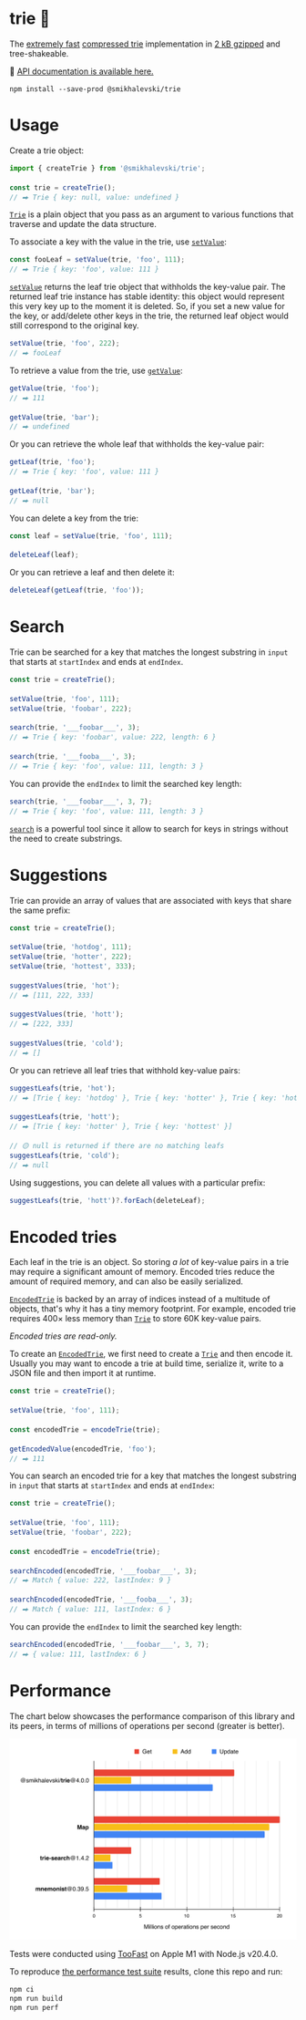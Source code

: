 # trie 🌲

The [extremely fast](#performance) [compressed trie](https://en.wikipedia.org/wiki/Trie#Compressed_tries) implementation
in [2 kB gzipped](https://bundlephobia.com/result?p=@smikhalevski/trie) and tree-shakeable.

🔎 [API documentation is available here.](https://smikhalevski.github.io/trie/)

```shell
npm install --save-prod @smikhalevski/trie
```

# Usage

Create a trie object:

```ts
import { createTrie } from '@smikhalevski/trie';

const trie = createTrie();
// ⮕ Trie { key: null, value: undefined }
```

[`Trie`](https://smikhalevski.github.io/trie/interfaces/Trie.html) is a plain object that you pass as an argument to
various functions that traverse and update the data structure.

To associate a key with the value in the trie, use
[`setValue`](https://smikhalevski.github.io/trie/functions/setValue.html):

```ts
const fooLeaf = setValue(trie, 'foo', 111);
// ⮕ Trie { key: 'foo', value: 111 }
```

[`setValue`](https://smikhalevski.github.io/trie/functions/setValue.html) returns the leaf trie object that withholds
the key-value pair. The returned leaf trie instance has stable identity: this object would represent this very key up to
the moment it is deleted. So, if you set a new value for the key, or add/delete other keys in the trie, the returned
leaf object would still correspond to the original key.

```ts
setValue(trie, 'foo', 222);
// ⮕ fooLeaf
```

To retrieve a value from the trie, use [`getValue`](https://smikhalevski.github.io/trie/functions/getValue.html):

```ts
getValue(trie, 'foo');
// ⮕ 111

getValue(trie, 'bar');
// ⮕ undefined
```

Or you can retrieve the whole leaf that withholds the key-value pair:

```ts
getLeaf(trie, 'foo');
// ⮕ Trie { key: 'foo', value: 111 }

getLeaf(trie, 'bar');
// ⮕ null
```

You can delete a key from the trie:

```ts
const leaf = setValue(trie, 'foo', 111);

deleteLeaf(leaf);
```

Or you can retrieve a leaf and then delete it:

```ts
deleteLeaf(getLeaf(trie, 'foo'));
```

# Search

Trie can be searched for a key that matches the longest substring in `input` that starts at `startIndex` and ends at
`endIndex`.

```ts
const trie = createTrie();

setValue(trie, 'foo', 111);
setValue(trie, 'foobar', 222);

search(trie, '___foobar___', 3);
// ⮕ Trie { key: 'foobar', value: 222, length: 6 }

search(trie, '___fooba___', 3);
// ⮕ Trie { key: 'foo', value: 111, length: 3 }
```

You can provide the `endIndex` to limit the searched key length:

```ts
search(trie, '___foobar___', 3, 7);
// ⮕ Trie { key: 'foo', value: 111, length: 3 }
```

[`search`](https://smikhalevski.github.io/trie/functions/search.html) is a powerful tool since it allow to search for
keys in strings without the need to create substrings.

# Suggestions

Trie can provide an array of values that are associated with keys that share the same prefix:

```ts
const trie = createTrie();

setValue(trie, 'hotdog', 111);
setValue(trie, 'hotter', 222);
setValue(trie, 'hottest', 333);

suggestValues(trie, 'hot');
// ⮕ [111, 222, 333]

suggestValues(trie, 'hott');
// ⮕ [222, 333]

suggestValues(trie, 'cold');
// ⮕ []
```

Or you can retrieve all leaf tries that withhold key-value pairs:

```ts
suggestLeafs(trie, 'hot');
// ⮕ [Trie { key: 'hotdog' }, Trie { key: 'hotter' }, Trie { key: 'hottest' }]

suggestLeafs(trie, 'hott');
// ⮕ [Trie { key: 'hotter' }, Trie { key: 'hottest' }]

// 🟡 null is returned if there are no matching leafs
suggestLeafs(trie, 'cold');
// ⮕ null
```

Using suggestions, you can delete all values with a particular prefix:

```ts
suggestLeafs(trie, 'hott')?.forEach(deleteLeaf);
```

# Encoded tries

Each leaf in the trie is an object. So storing _a lot_ of key-value pairs in a trie may require a significant amount of
memory. Encoded tries reduce the amount of required memory, and can also be easily serialized.

[`EncodedTrie`](https://smikhalevski.github.io/trie/interfaces/EncodedTrie.html) is backed by an array of indices
instead of a multitude of objects, that's why it has a tiny memory footprint. For example, encoded trie requires
400&times; less memory than [`Trie`](https://smikhalevski.github.io/trie/interfaces/Trie.html) to store 60K key-value
pairs.

_Encoded tries are read-only._

To create an [`EncodedTrie`](https://smikhalevski.github.io/trie/interfaces/EncodedTrie.html), we first need to create
a [`Trie`](https://smikhalevski.github.io/trie/interfaces/Trie.html) and then encode it. Usually you may want to encode
a trie at build time, serialize it, write to a JSON file and then import it at runtime.

```ts
const trie = createTrie();

setValue(trie, 'foo', 111);

const encodedTrie = encodeTrie(trie);

getEncodedValue(encodedTrie, 'foo');
// ⮕ 111
```

You can search an encoded trie for a key that matches the longest substring in `input` that starts at `startIndex` and
ends at `endIndex`:

```ts
const trie = createTrie();

setValue(trie, 'foo', 111);
setValue(trie, 'foobar', 222);

const encodedTrie = encodeTrie(trie);

searchEncoded(encodedTrie, '___foobar___', 3);
// ⮕ Match { value: 222, lastIndex: 9 }

searchEncoded(encodedTrie, '___fooba___', 3);
// ⮕ Match { value: 111, lastIndex: 6 }
```

You can provide the `endIndex` to limit the searched key length:

```ts
searchEncoded(encodedTrie, '___foobar___', 3, 7);
// ⮕ { value: 111, lastIndex: 6 }
```

# Performance

The chart below showcases the performance comparison of this library and its peers, in terms of millions of operations
per second (greater is better).

<img src="./images/perf.svg" alt="Performance">

Tests were conducted using [TooFast](https://github.com/smikhalevski/toofast#readme) on Apple M1 with Node.js v20.4.0.

To reproduce [the performance test suite](./src/test/perf.js) results, clone this repo and run:

```shell
npm ci
npm run build
npm run perf
```
